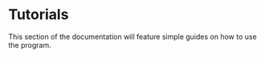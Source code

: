 # Tutorials
This section of the documentation will feature simple guides on how to use the program.
